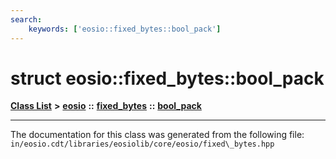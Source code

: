 ```yaml
---
search:
    keywords: ['eosio::fixed_bytes::bool_pack']
---
```


# struct eosio::fixed\_bytes::bool\_pack

[**Class List**](annotated.md) **>** [**eosio**](namespaceeosio.md) **::** [**fixed\_bytes**](classeosio_1_1fixed__bytes.md) **::** [**bool\_pack**](structeosio_1_1fixed__bytes_1_1bool__pack.md)




----------------------------------------
The documentation for this class was generated from the following file: `in/eosio.cdt/libraries/eosiolib/core/eosio/fixed\_bytes.hpp`
